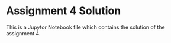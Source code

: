 # Assignment 4 Solution
This is a Jupytor Notebook file which contains the solution of the assignment 4.
